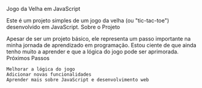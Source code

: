 Jogo da Velha em JavaScript

Este é um projeto simples de um jogo da velha (ou "tic-tac-toe") desenvolvido em JavaScript.
Sobre o Projeto

Apesar de ser um projeto básico, ele representa um passo importante na minha jornada de aprendizado em programação. Estou ciente de que ainda tenho muito a aprender e que a lógica do jogo pode ser aprimorada.
Próximos Passos

    Melhorar a lógica do jogo
    Adicionar novas funcionalidades
    Aprender mais sobre JavaScript e desenvolvimento web
